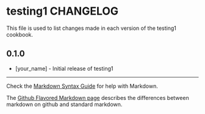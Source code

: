 # testing1 CHANGELOG

This file is used to list changes made in each version of the testing1 cookbook.

## 0.1.0
- [your_name] - Initial release of testing1

- - -
Check the [Markdown Syntax Guide](http://daringfireball.net/projects/markdown/syntax) for help with Markdown.

The [Github Flavored Markdown page](http://github.github.com/github-flavored-markdown/) describes the differences between markdown on github and standard markdown.
